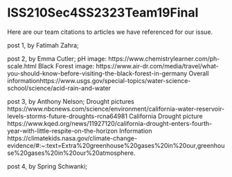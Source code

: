 # ISS210Sec4SS2323Team19Final
Here are our team citations to articles we have referenced for our issue. 
   </p> post 1, by Fatimah Zahra;
   <p> post 2, by Emma Cutler; pH image: https://www.chemistrylearner.com/ph-scale.html Black Forest image: https://www.air-dr.com/media/travel/what-you-should-know-before-visiting-the-black-forest-in-germany Overall informationhttps://www.usgs.gov/special-topics/water-science-school/science/acid-rain-and-water
   <p> post 3, by Anthony Nelson; Drought pictures https://www.nbcnews.com/science/environment/california-water-reservoir-levels-storms-future-droughts-rcna64981 California Drought picture https://www.kqed.org/news/11927120/california-drought-enters-fourth-year-with-little-respite-on-the-horizon Information https://climatekids.nasa.gov/climate-change-evidence/#:~:text=Extra%20greenhouse%20gases%20in%20our,greenhouse%20gases%20in%20our%20atmosphere.
   <p> post 4, by Spring Schwanki; 
